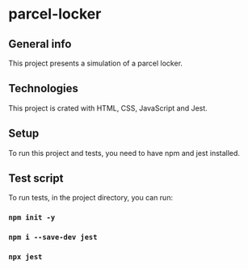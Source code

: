 # parcel-locker

## General info

This project presents a simulation of a parcel locker.
## Technologies

This project is crated with HTML, CSS, JavaScript and Jest.

## Setup

To run this project and tests, you need to have npm and jest installed.

## Test script

To run tests, in the project directory, you can run:

### `npm init -y`

### `npm i --save-dev jest`

### `npx jest`
